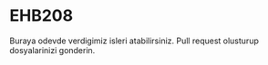 # EHB208
Buraya odevde verdigimiz isleri atabilirsiniz. Pull request olusturup dosyalarinizi gonderin.
